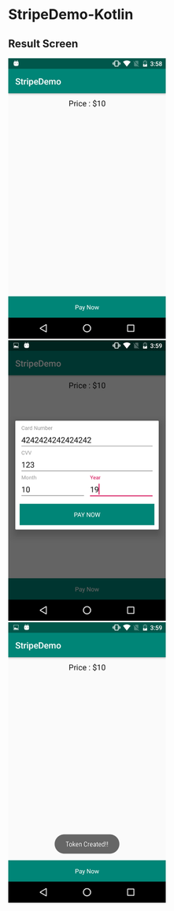 # StripeDemo-Kotlin

## Result Screen

<img src="https://github.com/DivyeshKevadiya/StripeDemo-Kotlin/blob/master/Screenshot_20181026-155842.png" width="320" height="569" />
<img src="https://github.com/DivyeshKevadiya/StripeDemo-Kotlin/blob/master/Screenshot_20181026-155905.png" width="320" height="569" />
<img src="https://github.com/DivyeshKevadiya/StripeDemo-Kotlin/blob/master/Screenshot_20181026-155914.png" width="320" height="569" />
